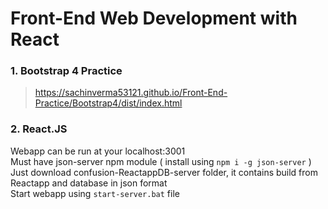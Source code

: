 # Front-End Web Development with React

### 1. Bootstrap 4 Practice
> https://sachinverma53121.github.io/Front-End-Practice/Bootstrap4/dist/index.html

### 2. React.JS
 Webapp can be run at your localhost:3001  
 Must have json-server npm module ( install using `npm i -g json-server` )   
 Just download confusion-ReactappDB-server folder, it contains build from Reactapp and database in json format   
 Start webapp using `start-server.bat` file

